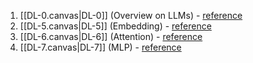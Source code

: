 1. [[DL-0.canvas|DL-0]] (Overview on LLMs) -  [reference](https://youtu.be/LPZh9BOjkQs?si=LK-C3mmSutFHgenr)
2. [[DL-5.canvas|DL-5]] (Embedding) -  [reference](https://youtu.be/wjZofJX0v4M?si=5af2qzCuuyqnSC5M)
3. [[DL-6.canvas|DL-6]] (Attention) -  [reference](https://youtu.be/eMlx5fFNoYc?si=XaXCbNYMTQkK2R8q)
4. [[DL-7.canvas|DL-7]] (MLP) -  [reference](https://youtu.be/9-Jl0dxWQs8?si=3EtFqW-IKZkOhEe6)